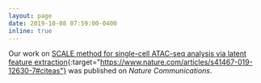 ```yaml
---
layout: page
date: 2019-10-08 07:59:00-0400
inline: true
---
```


Our work on  [SCALE method for single-cell ATAC-seq analysis via latent feature extraction](https://www.nature.com/articles/s41467-019-12630-7#citeas){:target="https://www.nature.com/articles/s41467-019-12630-7#citeas"} was published on <i>Nature Communications</i>.